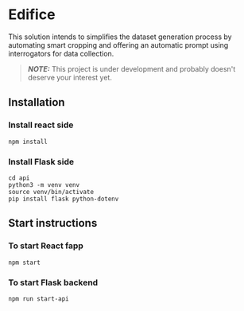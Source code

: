 # Edifice

This solution intends to simplifies the dataset generation process by automating smart cropping and offering an automatic prompt using interrogators for data collection.

> **_NOTE:_** This project is under development and probably doesn't deserve your interest yet.

## Installation

### Install react side
```
npm install
```

### Install Flask side
```
cd api
python3 -m venv venv
source venv/bin/activate
pip install flask python-dotenv
```

## Start instructions

### To start React fapp

```
npm start
```

### To start Flask backend

```
npm run start-api
```